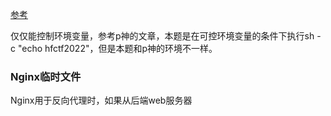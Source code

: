 [参考](https://www.cnblogs.com/h0cksr/p/16189739.html)

仅仅能控制环境变量，参考p神的文章，本题是在可控环境变量的条件下执行sh -c "echo hfctf2022"，但是本题和p神的环境不一样。


### Nginx临时文件
Nginx用于反向代理时，如果从后端web服务器
